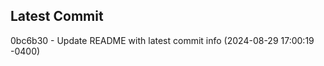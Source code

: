 
## Latest Commit
0bc6b30 - Update README with latest commit info (2024-08-29 17:00:19 -0400) <Yunxi-Zhou>
